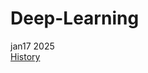 # Deep-Learning
jan17 2025  
[History](https://github.com/samirdahal888/Deep-Learning/tree/main/History)
